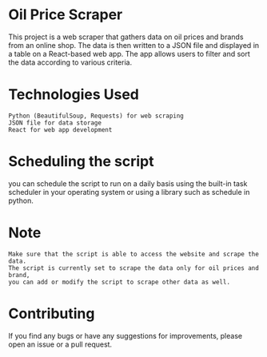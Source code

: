 # Oil Price Scraper

This project is a web scraper that gathers data on oil prices and brands from an online shop. The data is then written to a JSON file and displayed in a table on a React-based web app. The app allows users to filter and sort the data according to various criteria.

# Technologies Used
    Python (BeautifulSoup, Requests) for web scraping
    JSON file for data storage
    React for web app development
    
# Scheduling the script
you can schedule the script to run on a daily basis using the built-in task scheduler in your operating system or using a library such as schedule in python.

# Note
    Make sure that the script is able to access the website and scrape the data.
    The script is currently set to scrape the data only for oil prices and brand, 
    you can add or modify the script to scrape other data as well.

# Contributing
If you find any bugs or have any suggestions for improvements, please open an issue or a pull request.
